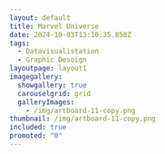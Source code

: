 ```yaml
---
layout: default
title: Marvel Universe
date: 2024-10-03T13:10:35.858Z
tags:
  - Datavisualistation
  - Graphic Desoign
layoutpage: layout1
imagegallery:
  showgallery: true
  carouselgrid: grid
  galleryImages:
    - /img/artboard-11-copy.png
thumbnail: /img/artboard-11-copy.png
included: true
promoted: "0"
---
```


<template>
  <div class="chicken-swag-container">
    <p>In this project, we were tasked with creating a poster from data provided in an Excel sheet detailing Marvel heroes and villains. My focus was on the villains, aiming to highlight their distinct attributes such as gender, eye color, and unique characteristics. The goal was to visually tell the story of how these attributes set villains apart from heroes.

As I analyzed the data, I noticed recurring traits among Marvel villains and wondered: what defines the perfect Marvel villain? I explored how their features set them apart from heroes. Inspired by Ikko Tanaka’s style, known for using simple geometric shapes to create impactful visuals, I adopted a similar approach to make the data more engaging and accessible. By distilling complex attributes into clean, geometric forms, I aimed to design a poster that is both informative and visually striking. Each visual element represents specific data points, like eye color and gender, ensuring the poster not only conveys information clearly but also embodies Tanaka’s design philosophy.</p>
    <MyComponent />
  </div>
</template>

